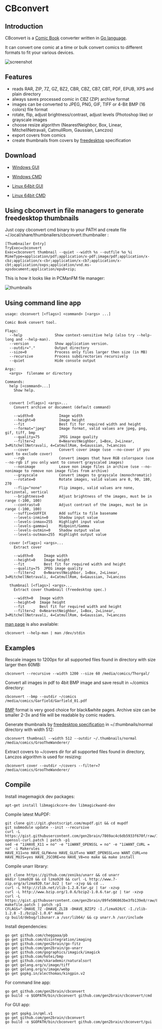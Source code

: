 CBconvert
=========

Introduction
------------

CBconvert is a [Comic Book](http://en.wikipedia.org/wiki/Comic_Book_Archive_file) converter written in [Go language](https://golang.org/).

It can convert one comic at a time or bulk convert comics to different formats to fit your various devices.

![screenshot](http://cbconvert.com/screenshot.png)

Features
--------

 - reads RAR, ZIP, 7Z, GZ, BZ2, CBR, CBZ, CB7, CBT, PDF, EPUB, XPS and plain directory
 - always saves processed comic in CBZ (ZIP) archive format
 - images can be converted to JPEG, PNG, GIF, TIFF or 4-Bit BMP (16 colors) file format
 - rotate, flip, adjust brightness/contrast, adjust levels (Photoshop like) or grayscale images
 - choose resize algorithm (NearestNeighbor, Box, Linear, MitchellNetravali, CatmullRom, Gaussian, Lanczos)
 - export covers from comics
 - create thumbnails from covers by [freedesktop](http://www.freedesktop.org/wiki/) specification

Download
--------

 - [Windows GUI](https://github.com/gen2brain/cbconvert/releases/download/0.5.0/cbconvert-0.5.zip)
 - [Windows CMD](https://github.com/gen2brain/cbconvert/releases/download/0.5.0/cbconvert-cmd-0.5.zip)

 - [Linux 64bit GUI](https://github.com/gen2brain/cbconvert/releases/download/0.5.0/cbconvert-0.5.tar.gz)
 - [Linux 64bit CMD](https://github.com/gen2brain/cbconvert/releases/download/0.5.0/cbconvert-cmd-0.5.tar.gz)

Using cbconvert in file managers to generate freedesktop thumbnails
-------------------------------------------------------------------

Just copy cbconvert cmd binary to your PATH and create file ~/.local/share/thumbnailers/cbconvert.thumbnailer :
    
    [Thumbnailer Entry]
    TryExec=cbconvert
    Exec=cbconvert thumbnail --quiet --width %s --outfile %o %i
    MimeType=application/pdf;application/x-pdf;image/pdf;application/x-cbz;application/x-cbr;application/x-cb7;application/x-cbt;application/oxps;application/vnd.ms-xpsdocument;application/epub+zip;

This is how it looks like in PCManFM file manager:

![thumbnails](http://cbconvert.com/thumbnails.png)


Using command line app
----------------------

    usage: cbconvert [<flags>] <command> [<args> ...]

    Comic Book convert tool.

    Flags:
      --help               Show context-sensitive help (also try --help-long and --help-man).
      --version            Show application version.
      --outdir="."         Output directory
      --size=0             Process only files larger then size (in MB)
      --recursive          Process subdirectories recursively
      --quiet              Hide console output

    Args:
      <args>  filename or directory

    Commands:
      help [<command>...]
        Show help.


      convert [<flags>] <args>...
        Convert archive or document (default command)

        --width=0            Image width
        --height=0           Image height
        --fit                Best fit for required width and height
        --format="jpeg"      Image format, valid values are jpeg, png, gif, tiff, bmp
        --quality=75         JPEG image quality
        --filter=2           0=NearestNeighbor, 1=Box, 2=Linear, 3=MitchellNetravali, 4=CatmullRom, 6=Gaussian, 7=Lanczos
        --cover              Convert cover image (use --no-cover if you want to exclude cover)
        --rgb                Convert images that have RGB colorspace (use --no-rgb if you only want to convert grayscaled images)
        --nonimage           Leave non image files in archive (use --no-nonimage to remove non image files from archive)
        --grayscale          Convert images to grayscale (monochromatic)
        --rotate=0           Rotate images, valid values are 0, 90, 180, 270
        --flip="none"        Flip images, valid values are none, horizontal, vertical
        --brightness=0       Adjust brightness of the images, must be in range (-100, 100)
        --contrast=0         Adjust contrast of the images, must be in range (-100, 100)
        --suffix=SUFFIX      Add suffix to file basename
        --levels-inmin=0     Shadow input value
        --levels-inmax=255   Highlight input value
        --levels-gamma=1     Midpoint/Gamma
        --levels-outmin=0    Shadow output value
        --levels-outmax=255  Highlight output value

      cover [<flags>] <args>...
        Extract cover

        --width=0     Image width
        --height=0    Image height
        --fit         Best fit for required width and height
        --quality=75  JPEG image quality
        --filter=2    0=NearestNeighbor, 1=Box, 2=Linear, 3=MitchellNetravali, 4=CatmullRom, 6=Gaussian, 7=Lanczos

      thumbnail [<flags>] <args>...
        Extract cover thumbnail (freedesktop spec.)

        --width=0   Image width
        --height=0  Image height
        --fit       Best fit for required width and height
        --filter=2  0=NearestNeighbor, 1=Box, 2=Linear, 3=MitchellNetravali, 4=CatmullRom, 6=Gaussian, 7=Lanczos

[man page](https://en.wikipedia.org/wiki/Man_page) is also available:

    cbconvert --help-man | man /dev/stdin

Examples
--------

Rescale images to 1200px for all supported files found in directory with size larger then 60MB:

    cbconvert --recursive --width 1200 --size 60 /media/comics/Thorgal/

Convert all images in pdf to 4bit BMP image and save result in ~/comics directory:

    cbconvert --bmp --outdir ~/comics /media/comics/Garfield/Garfield_01.pdf

[BMP](http://en.wikipedia.org/wiki/BMP_file_format) format is very good choice for black&white pages. Archive size can be smaller 2-3x and file will be readable by comic readers.

Generate thumbnails by [freedesktop specification](http://specifications.freedesktop.org/thumbnail-spec/thumbnail-spec-latest.html) in ~/.thumbnails/normal directory with width 512:

    cbconvert thumbnail --width 512 --outdir ~/.thumbnails/normal /media/comics/GrooTheWanderer/

Extract covers to ~/covers dir for all supported files found in directory, Lanczos algorithm is used for resizing:

    cbconvert cover --outdir ~/covers --filter=7 /media/comics/GrooTheWanderer/

Compile
-------

Install imagemagick dev packages:

    apt-get install libmagickcore-dev libmagickwand-dev

Compile latest MuPDF:

    git clone git://git.ghostscript.com/mupdf.git && cd mupdf
    git submodule update --init --recursive
    curl -L https://gist.githubusercontent.com/gen2brain/7869ac4c6db5933f670f/raw/1619394dc957ae10bcd73c713760993466b4bfea/mupdf-openssl-curl.patch | patch -p1
    sed -e "1iHAVE_X11 = no" -e "1iWANT_OPENSSL = no" -e "1iWANT_CURL = no" -i Makerules
    HAVE_X11=no HAVE_GLFW=no HAVE_GLUT=no WANT_OPENSSL=no WANT_CURL=no HAVE_MUJS=yes HAVE_JSCORE=no HAVE_V8=no make && make install

Compile unarr library:

    git clone https://github.com/zeniko/unarr && cd unarr
    mkdir lzma920 && cd lzma920 && curl -L http://www.7-zip.org/a/lzma920.tar.bz2 | tar -xjvp && cd ..
    curl -L http://zlib.net/zlib-1.2.8.tar.gz | tar -xzvp
    curl -L http://www.bzip.org/1.0.6/bzip2-1.0.6.tar.gz | tar -xzvp
    curl -L https://gist.githubusercontent.com/gen2brain/89fe506863be3fb139e8/raw/8783a7d81e22ad84944d146c5e33beab6dffc641/unarr-makefile.patch | patch -p1
    CFLAGS="-DHAVE_7Z -DHAVE_ZLIB -DHAVE_BZIP2 -I./lzma920/C -I./zlib-1.2.8 -I./bzip2-1.0.6" make
    cp build/debug/libunarr.a /usr/lib64/ && cp unarr.h /usr/include

Install dependencies:

    go get github.com/cheggaaa/pb
    go get github.com/disintegration/imaging
    go get github.com/gen2brain/go-fitz
    go get github.com/gen2brain/go-unarr
    go get github.com/gographics/imagick/imagick
    go get github.com/hotei/bmp
    go get github.com/skarademir/naturalsort
    go get golang.org/x/image/tiff
    go get golang.org/x/image/webp
    go get gopkg.in/alecthomas/kingpin.v2

For command line app:

    go get github.com/gen2brain/cbconvert
    go build -o $GOPATH/bin/cbconvert github.com/gen2brain/cbconvert/cmd

For GUI app:

    go get gopkg.in/qml.v1
    go get github.com/gen2brain/cbconvert
    go build -o $GOPATH/bin/cbconvert github.com/gen2brain/cbconvert/gui

